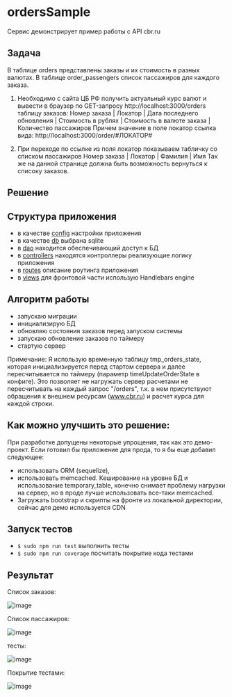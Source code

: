 # ordersSample
Сервис демонстрирует пример работы с API cbr.ru

## Задача
В таблице orders представлены заказы и их стоимость в разных валютах.
В таблице order_passengers список пассажиров для каждого заказа.

1. Необходимо с сайта ЦБ РФ получить актуальный курс валют и вывести в браузер по GET-запросу http://localhost:3000/orders таблицу заказов:
Номер заказа | Локатор | Дата последнего обновления | Стоимость в рублях | Стоимость в валюте заказа | Количество пассажиров 
Причем значение в поле локатор ссылка вида: http://localhost:3000/order/#ЛОКАТОР#

2. При переходе по ссылке из поля локатор показываем табличку со списком пассажиров
Номер заказа | Локатор | Фамилия | Имя
Так же на данной странице должна быть возможность вернуться к списоку заказов.

## Решение

## Структура приложения
 - в качестве [config](./config) настройки приложения
 - в качестве [db](./db) выбрана sqlite
 - в [dao](./dao) находится обеспечивающий доступ к БД
 - в [controllers](./controllers) находятся контроллеры реализующие логику приложения
 - в [routes](./routes) описание роутинга приложения
 - в [views](./views) для фронтовой части использую Handlebars engine

## Алгоритм работы 
  - запускаю миграции
  - инициализирую БД
  - обновляю состояния заказов перед запуском системы
  - запускаю обновление заказов по таймеру
  - стартую сервер
 
 Примечание: Я использую временную таблицу tmp_orders_state, которая инициализируется перед стартом сервера и далее пересчитывается по таймеру (параметр timeUpdateOrderState в конфиге).
 Это позволяет не нагружать сервер расчетами не пересчитывать на каждый запрос "/orders",
 т.к. в нем присутствуют обращения к внешнем ресурсам (www.cbr.ru) и расчет курса для каждой строки.
 
## Как можно улучшить это решение: 
При разработке допущены некоторые упрощения, так как это демо-проект. Если готовил бы приложение для прода, то я бы еще добавил следующее:
 - использовать ORM (sequelize),
 - использовать memcached. Кеширование на уровне БД и использование temporary_table, конечно снимает проблему нагрузки на сервер, но в проде лучше использовать все-таки memcached.
 - Загружать bootstrap и скрипты на фронте из локальной директории, сейчас для демо используется CDN

## Запуск тестов   
 - `$ sudo npm run test` выполнить тесты
 - `$ sudo npm run coverage` посчитать покрытие кода тестами

## Результат
Список заказов:

![image](https://user-images.githubusercontent.com/18545939/64964906-b1c19200-d8a4-11e9-9391-47bf1ee628d8.png)

Список пассажиров:

![image](https://user-images.githubusercontent.com/18545939/64964966-c9007f80-d8a4-11e9-9f3a-f2027763b1b5.png)

тесты:

![image](https://user-images.githubusercontent.com/18545939/64964834-89399800-d8a4-11e9-8527-b70c96f47f9a.png)

Покрытие тестами:

![image](https://user-images.githubusercontent.com/18545939/64967695-a886f400-d8a9-11e9-89c0-d6b0ff7095dd.png)

